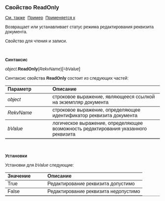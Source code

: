 <html>
<head>
<title>Документ\ReadOnly</title>
</head>

<body>

<p><strong><font size="4" face="Arial">Свойство ReadOnly</font></strong></p>

<p><font face="Arial"><a href="../Asdoc.html">См. также</a>&nbsp; <u>
Пример</u>&nbsp;
<a href="../Asdoc.html">Применяется к</a></font></p>

<p><font face="Arial">Возвращает или устанавливает статус режима 
редактирования реквизита документа.</font></p>

<p class="label"><font face="Arial">Свойство для чтения и записи.</font></p>

<p class="label">&nbsp;</p>

<p class="label"><b><font face="Arial">Синтаксис</font></b></p>

<p><font face="Arial"><em>object.</em><strong>ReadOnly</strong>(<em>RekvName</em>)[=<em>bValue</em>] 
&nbsp;</font></p>

<p><font face="Arial">Синтаксис свойства <strong>ReadOnly</strong>
состоит из следующих частей:</font></p>

<table border="1" cellPadding="5" cols="2" frame="below" rules="rows">
<TBODY>
  <tr vAlign="top">
    <td class="label" width="29%"><font face="Arial"><b>Параметр</b></font></td>
    <td class="label" width="71%"><font face="Arial"><strong>Описание</strong></font></td>
  </tr>
  <tr>
    <td width="29%"><em><font face="Arial">object</font></em></td>
    <td width="71%"><font face="Arial">строковое выражение, являющееся 
	ссылкой на экземпляр документа</font></td>
  </tr>
  <tr>
    <td width="29%"><font face="Arial"><em>RekvName</em></font></td>
    <td width="71%"><font face="Arial">строковое выражение, 
	определяющее идентификатор реквизита документа</font></td>
  </tr>
  <tr>
    <td width="29%"><font face="Arial"><em>bValue</em></font></td>
    <td width="71%"><font face="Arial">логическое выражение, 
	определяющее возможность редактирования указанного реквизита</font></td>
  </tr>
</TBODY>
</table>

<p class="label">&nbsp;</p>

<p class="label"><font face="Arial"><b>Установки</b></font></p>

<p><font face="Arial">Установки для <em>bValue</em>
следующие:</font></p>

<table border="1" cellPadding="5" cols="2" frame="below" rules="rows">
<TBODY>
  <tr vAlign="top">
    <td class="label" width="29%"><font face="Arial"><b>Значение</b></font></td>
    <td class="label" width="71%"><font face="Arial"><strong>Описание</strong></font></td>
  </tr>
  <tr vAlign="top">
    <td width="29%"><font face="Arial">True</font></td>
    <td width="71%"><font face="Arial">Редактирование реквизита 
	допустимо</font></td>
  </tr>
  <tr vAlign="top">
    <td width="29%"><font face="Arial">False</font></td>
    <td width="71%"><font face="Arial">Редактирование реквизита 
	недопустимо</font></td>
  </tr>
</table>
</body>
</html>
